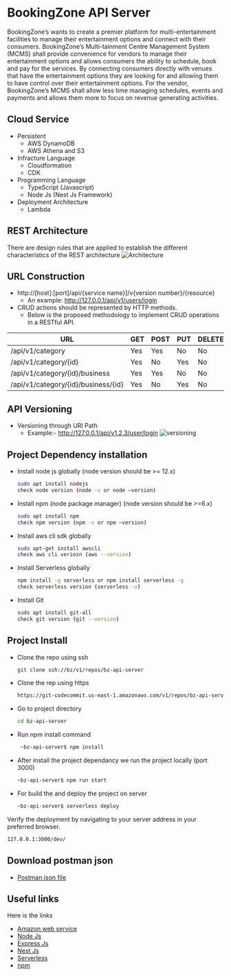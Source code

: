 # BookingZone API Server
BookingZone’s wants to create a premier platform for multi-entertainment facilities to manage their entertainment options and connect with their consumers.  BookingZone’s Multi-tainment Centre Management System (MCMS) shall provide convenience for vendors to manage their entertainment options and allows consumers the ability to schedule, book and pay for the services.  By connecting consumers directly with venues that have the entertainment options they are looking for and allowing them to have control over their entertainment options.  For the vendor, BookingZone’s MCMS shall allow less time managing schedules, events and payments and allows them more to focus on revenue generating activities.

## Cloud Service
- Persistent 
  - AWS DynamoDB
  - AWS Athena and S3
 - Infracture Language
   - Cloudformation
   - CDK
 - Programming Language
   - TypeScript (Javascript)
   - Node Js (Nest Js Framework)
 - Deployment Architecture
   - Lambda
 
## REST Architecture
There are design rules that are applied to establish the different characteristics of the REST architecture
![Architecture](https://bookingzone-bucket.s3.ap-south-1.amazonaws.com/git_images/6.png)

## URL Construction
- http://[host]:[port]/api/{service name}]/v{version number}/{resource}
  - An example: http://127.0.0.1/api/v1/users/login
- CRUD actions should be represented by HTTP methods. 
  - Below is the proposed methodology to implement CRUD operations in a RESTful API.

| URL | GET | POST | PUT | DELETE
| ------ | ------ | ------ | ------ |------ |
| /api/v1/category | Yes | Yes | No | No |
| /api/v1/category/{id} | Yes | No | Yes | No |
| /api/v1/category/{id}/business | Yes | Yes | No | No |
| /api/v1/category/{id}/business/{id} | Yes | No | Yes | No |

## API Versioning
- Versioning through URI Path
  - Example:- http://127.0.0.1/api/v1.2.3/user/login
 ![versioning](https://bookingzone-bucket.s3.ap-south-1.amazonaws.com/git_images/8.jpg)
## Project Dependency installation
- Install node js globally (node version should be >= 12.x)
  ```sh
  sudo apt install nodejs
  check node version (node -v or node –version)
  ```
- Install npm (node package manager) (node version should be >=6.x)
  ```sh
  sudo apt install npm
  check npm version (npm -v or npm –version)
  ```
- Install aws cli sdk globally
  ```sh
  sudo apt-get install awscli
  check aws cli veriosn (aws --version)
  ```
- Install Serverless globally
  ```sh
  npm install -g serverless or npm install serverless -g
  check serverless version (serverless -v)
  ```
- Install Git
  ```sh
  sudo apt install git-all
  check git version (git --version)
  ```
## Project Install
- Clone the repo using ssh
  ```sh
  git clone ssh://bz/v1/repos/bz-api-server
  ```
- Clone the rep using https
  ```sh
  https://git-codecommit.us-east-1.amazonaws.com/v1/repos/bz-api-server
   ```
- Go to project directory 
  ```sh
  cd bz-api-server
  ```
- Run npm install command
  ```sh
   ~bz-api-server$ npm install
   ```
- After install the project dependancy we run the project locally (port 3000)
  ```sh
  ~bz-api-server$ npm run start
   ```
- For build the and deploy the project on server 
  ```sh
  ~bz-api-server$ serverless deploy
  ```
Verify the deployment by navigating to your server address in
your preferred browser.
```sh
127.0.0.1:3000/dev/
```

## Download postman json
- [Postman json file](file://postman/BookingZone.postman_collection.json)

## Useful links
Here is the links
- [Amazon web service](http://aws.amazon.com/)
- [Node Js](https://nodejs.org/en/)
- [Express Js](https://expressjs.com/)
- [Nest Js](https://nestjs.com/)
- [Serverless](https://www.serverless.com/)
- [npm](https://www.npmjs.com/)
